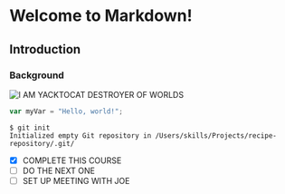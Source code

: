 # Welcome to Markdown!
## Introduction
### Background
![I AM YACKTOCAT DESTROYER OF WORLDS](https://octodex.github.com/images/yaktocat.png)
``` javascript
var myVar = "Hello, world!";
```
```
$ git init
Initialized empty Git repository in /Users/skills/Projects/recipe-repository/.git/
```
- [x] COMPLETE THIS COURSE
- [ ] DO THE NEXT ONE
- [ ] SET UP MEETING WITH JOE
